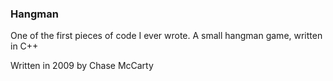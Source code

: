 ### Hangman

One of the first pieces of code I ever wrote. 
A small hangman game, written in C++



Written in 2009 by Chase McCarty
